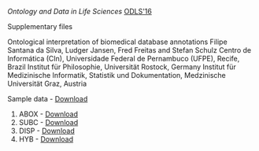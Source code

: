 *Ontology and Data in Life Sciences* [ODLS'16](https://wiki.imise.uni-leipzig.de/Gruppen/OBML/Workshops/2016-ODLS)


Supplementary files

Ontological interpretation of biomedical database annotations
Filipe Santana da Silva, Ludger Jansen, Fred Freitas and Stefan Schulz
Centro de Informática (CIn), Universidade Federal de Pernambuco (UFPE), Recife, Brazil
Institut für Philosophie, Universität Rostock, Germany
Institut für Medizinische Informatik, Statistik und Dokumentation, Medzinische Universität Graz, Austria

Sample data - [Download](https://github.com/integrativo/ontos/raw/master/ODLS'16/Data/Sample%20Data.xlsx)

1. ABOX - [Download](https://github.com/integrativo/ontos/raw/master/ODLS'16/Ontology%20Files/ABox.owl)
2. SUBC - [Download](https://github.com/integrativo/ontos/raw/master/ODLS'16/Ontology%20Files/SUBC.owl)
3. DISP - [Download](https://github.com/integrativo/ontos/raw/master/ODLS'16/Ontology%20Files/DISP.owl)
4. HYB  - [Download](https://github.com/integrativo/ontos/raw/master/ODLS'16/Ontology%20Files/HYB.owl)
